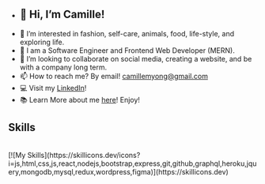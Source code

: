 - ## 👋 Hi, I’m Camille!
- 👀 I’m interested in fashion, self-care, animals, food, life-style, and exploring life.
- 🌱 I am a Software Engineer and Frontend Web Developer (MERN).
- 💞️ I’m looking to collaborate on social media, creating a website, and be with a company long term.
- 📫 How to reach me? By email! camillemyong@gmail.com
- 💻 Visit my <a href="https://www.linkedin.com/in/camilleyong/">LinkedIn</a>!
- 📚 Learn More about me <a href="https://camilleyong.github.io/portfolio/">here</a>! Enjoy!

## Skills
<br>
[![My Skills](https://skillicons.dev/icons?i=js,html,css,js,react,nodejs,bootstrap,express,git,github,graphql,heroku,jquery,mongodb,mysql,redux,wordpress,figma)](https://skillicons.dev)


<!---
camilleyong/camilleyong is a ✨ special ✨ repository because its `README.md` (this file) appears on your GitHub profile.
You can click the Preview link to take a look at your changes.
--->
